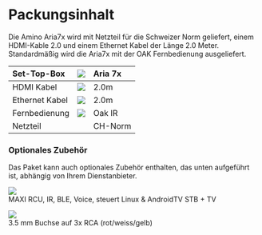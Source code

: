 # Packungsinhalt

Die Amino Aria7x wird mit Netzteil für die Schweizer Norm geliefert, einem HDMI-Kable 2.0 und einem Ethernet Kabel der Länge 2.0 Meter. Standardmäßig wird die Aria7x mit der OAK Fernbedienung ausgeliefert.

| Set-Top-Box | ![](https://manula.r.sizr.io/large/user/16317/img/aria-7x-user-guide-en-5.png) | Aria 7x |
| :--- | :--- | :--- |
| HDMI Kabel | ![](https://manula.r.sizr.io/large/user/16317/img/aria-7x-user-guide-en-8.png) | 2.0m |
| Ethernet Kabel | ![](https://manula.r.sizr.io/large/user/16317/img/aria-7x-user-guide-en-9.png) | 2.0m |
| Fernbedienung | ![](https://manula.r.sizr.io/large/user/16317/img/aria-7x-user-guide-en-6_v1.png) | Oak IR |
| Netzteil |  | CH-Norm |

### **Optionales Zubehör**

Das Paket kann auch optionales Zubehör enthalten, das unten aufgeführt ist, abhängig von Ihrem Dienstanbieter.

![](https://manula.r.sizr.io/large/user/16317/img/maxi-fb.png)  
MAXI RCU, IR, BLE, Voice, steuert Linux & AndroidTV STB + TV

![](https://manula.r.sizr.io/large/user/16317/img/aria-7x-user-guide-en-7.png)  
3.5 mm Buchse auf 3x RCA \(rot/weiss/gelb\)

